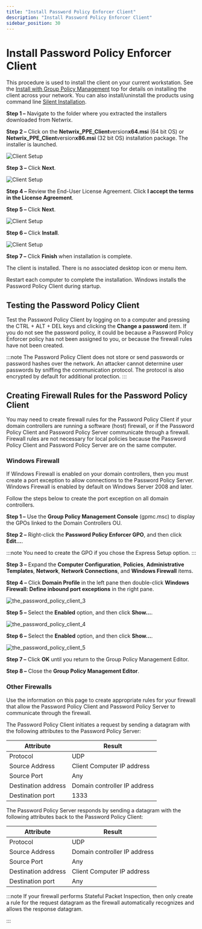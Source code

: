 ```yaml
---
title: "Install Password Policy Enforcer Client"
description: "Install Password Policy Enforcer Client"
sidebar_position: 30
---
```


# Install Password Policy Enforcer Client

This procedure is used to install the client on your current workstation. See the
[Install with Group Policy Management](/docs/passwordpolicyenforcer/11.1/installation/installationgpm.md) top for details on installing the client
across your network. You can also install/uninstall the products using command line
[Silent Installation](/docs/passwordpolicyenforcer/11.1/admin/command_line_interface.md#silent-installation).

**Step 1 –** Navigate to the folder where you extracted the installers downloaded from Netwrix.

**Step 2 –** Click on the **Netwrix_PPE_Client**version**x64.msi** (64 bit OS) or
**Netwrix_PPE_Client**version**x86.msi** (32 bit OS) installation package. The installer is
launched.

![Client Setup](/images/passwordpolicyenforcer/11.1/install/clientsetup1.webp)

**Step 3 –** Click **Next**.

![Client Setup](/images/passwordpolicyenforcer/11.1/install/clientsetup2.webp)

**Step 4 –** Review the End-User License Agreement. Click **I accept the terms in the License
Agreement**.

**Step 5 –** Click **Next**.

![Client Setup](/images/passwordpolicyenforcer/11.1/install/clientsetup3.webp)

**Step 6 –** Click **Install**.

![Client Setup](/images/passwordpolicyenforcer/11.1/install/clientsetup4.webp)

**Step 7 –** Click **Finish** when installation is complete.

The client is installed. There is no associated desktop icon or menu item.

Restart each computer to complete the installation. Windows installs the Password Policy Client
during startup.

## Testing the Password Policy Client

Test the Password Policy Client by logging on to a computer and pressing the CTRL + ALT + DEL keys
and clicking the **Change a password** item. If you do not see the password policy, it could be
because a Password Policy Enforcer policy has not been assigned to you, or because the firewall
rules have not been created.

:::note
The Password Policy Client does not store or send passwords or password hashes over the
network. An attacker cannot determine user passwords by sniffing the communication protocol. The
protocol is also encrypted by default for additional protection.
:::


## Creating Firewall Rules for the Password Policy Client

You may need to create firewall rules for the Password Policy Client if your domain controllers are
running a software (host) firewall, or if the Password Policy Client and Password Policy Server
communicate through a firewall. Firewall rules are not necessary for local policies because the
Password Policy Client and Password Policy Server are on the same computer.

### Windows Firewall

If Windows Firewall is enabled on your domain controllers, then you must create a port exception to
allow connections to the Password Policy Server. Windows Firewall is enabled by default on Windows
Server 2008 and later.

Follow the steps below to create the port exception on all domain controllers.

**Step 1 –** Use the **Group Policy Management Console** (gpmc.msc) to display the GPOs linked to
the Domain Controllers OU.

**Step 2 –** Right-click the **Password Policy Enforcer GPO**, and then click **Edit...**.

:::note
You need to create the GPO if you chose the Express Setup option.
:::


**Step 3 –** Expand the **Computer Configuration**, **Policies**, **Administrative Templates**,
**Network**, **Network Connections**, and **Windows Firewall** items.

**Step 4 –** Click **Domain Profile** in the left pane then double-click **Windows Firewall: Define
inbound port exceptions** in the right pane.

![the_password_policy_client_3](/images/passwordpolicyenforcer/11.1/install/the_password_policy_client_3.webp)

**Step 5 –** Select the **Enabled** option, and then click **Show...**.

![the_password_policy_client_4](/images/passwordpolicyenforcer/11.1/install/the_password_policy_client_4.webp)

**Step 6 –** Select the **Enabled** option, and then click **Show...**.

![the_password_policy_client_5](/images/passwordpolicyenforcer/11.1/install/the_password_policy_client_5.webp)

**Step 7 –** Click **OK** until you return to the Group Policy Management Editor.

**Step 8 –** Close the **Group Policy Management Editor**.

### Other Firewalls

Use the information on this page to create appropriate rules for your firewall that allow the
Password Policy Client and Password Policy Server to communicate through the firewall.

The Password Policy Client initiates a request by sending a datagram with the following attributes
to the Password Policy Server:

| Attribute           | Result                       |
| ------------------- | ---------------------------- |
| Protocol            | UDP                          |
| Source Address      | Client Computer IP address   |
| Source Port         | Any                          |
| Destination address | Domain controller IP address |
| Destination port    | 1333                         |

The Password Policy Server responds by sending a datagram with the following attributes back to the
Password Policy Client:

| Attribute           | Result                       |
| ------------------- | ---------------------------- |
| Protocol            | UDP                          |
| Source Address      | Domain controller IP address |
| Source Port         | Any                          |
| Destination address | Client Computer IP address   |
| Destination port    | Any                          |

:::note
If your firewall performs Stateful Packet Inspection, then only create a rule for the
request datagram as the firewall automatically recognizes and allows the response datagram.

:::
